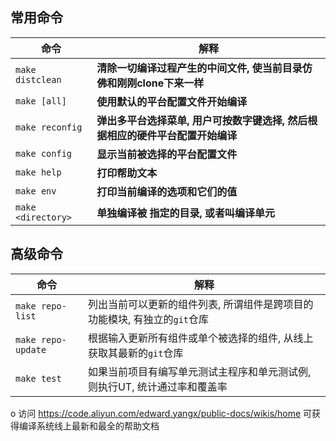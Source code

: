 常用命令
---

| 命令                  | 解释                                                                              |
|-----------------------|-----------------------------------------------------------------------------------|
| `make distclean`      | **清除一切编译过程产生的中间文件, 使当前目录仿佛和刚刚clone下来一样**             |
| `make [all]`          | **使用默认的平台配置文件开始编译**                                                |
| `make reconfig`       | **弹出多平台选择菜单, 用户可按数字键选择, 然后根据相应的硬件平台配置开始编译**    |
| `make config`         | **显示当前被选择的平台配置文件**                                                  |
| `make help`           | **打印帮助文本**                                                                  |
| `make env`            | **打印当前编译的选项和它们的值**                                                  |
| `make <directory>`    | **单独编译被 <directory> 指定的目录, 或者叫编译单元**                             |

高级命令
---

| 命令                  | 解释                                                                              |
|-----------------------|-----------------------------------------------------------------------------------|
| `make repo-list`      | 列出当前可以更新的组件列表, 所谓组件是跨项目的功能模块, 有独立的`git`仓库         |
| `make repo-update`    | 根据输入更新所有组件或单个被选择的组件, 从线上获取其最新的`git`仓库               |
| `make test`           | 如果当前项目有编写单元测试主程序和单元测试例, 则执行UT, 统计通过率和覆盖率        |

o 访问 https://code.aliyun.com/edward.yangx/public-docs/wikis/home 可获得编译系统线上最新和最全的帮助文档
